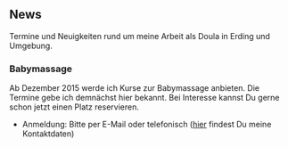 ## News
Termine und Neuigkeiten rund um meine Arbeit als Doula in Erding und Umgebung.

### Babymassage
Ab Dezember 2015 werde ich Kurse zur Babymassage anbieten. Die Termine gebe ich demnächst hier bekannt. Bei Interesse kannst Du gerne schon jetzt einen Platz reservieren.

- Anmeldung: Bitte per E-Mail oder telefonisch ([hier](http://geburt-doula.de/contact/index.html) findest Du meine Kontaktdaten)
